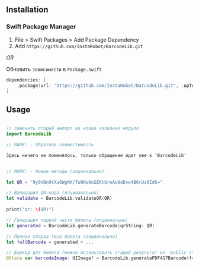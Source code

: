 ## Installation

### Swift Package Manager

1. File > Swift Packages > Add Package Dependency
2. Add `https://github.com/InstaRobot/BarcodeLib.git`

_OR_

Обновить `зависимости` в `Package.swift`
```swift
dependencies: [
    .package(url: "https://github.com/InstaRobot/BarcodeLib.git", .upToNextMajor(from: "1.0.0"))
]
```

## Usage

```swift

// заменить старый импорт на новое название модуля
import BarcodeLib

// MARK: - Обратная совместимость

Здесь ничего не поменялось, только обращение идет уже к 'BarcodeLib'


// MARK: - Новые методы (опционально)

let QR = "9y0VBn9tXu0WgNX/7uNNs0oSEKtGreAo0oDvo4B6rUz0Idk="

// Валидация QR-кода (опциоанально)
let validate = BarcodeLib.validateQR(QR)
        
print("qr: \(QR)")

// Генерация первой части билета (опционально)
let generated = BarcodeLib.generateBarcode(qrString: QR)

// Полная сборка тела билета (опционально)
let fullBarcode = generated + ...

// Баркод для билета (можно использовать старый результат из 'public static func validate(qrValue: String, ticketBarcodeValue: String) -> TicketValidatorCore.Result')
@State var barcodeImage: UIImage? = BarcodeLib.generatePDF417Barcode(from: fullBarcode)

```
